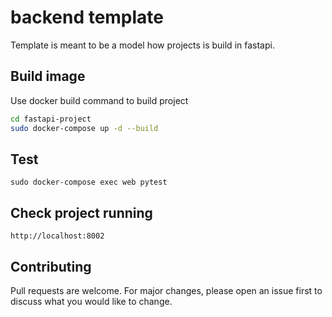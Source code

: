 # backend template

Template is meant to be a model how projects is build in fastapi.

## Build image

Use docker build command to build  project

```bash
cd fastapi-project
sudo docker-compose up -d --build
```

## Test

```
sudo docker-compose exec web pytest
```


## Check project running 

```
http://localhost:8002
```

## Contributing
Pull requests are welcome. For major changes, please open an issue first to discuss what you would like to change.

